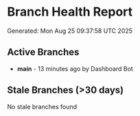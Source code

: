 # Branch Health Report
Generated: Mon Aug 25 09:37:58 UTC 2025

## Active Branches
- **main** - 13 minutes ago by Dashboard Bot

## Stale Branches (>30 days)
No stale branches found
